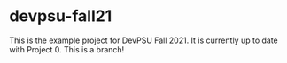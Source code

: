 # devpsu-fall21
This is the example project for DevPSU Fall 2021.
It is currently up to date with Project 0.
This is a branch!
